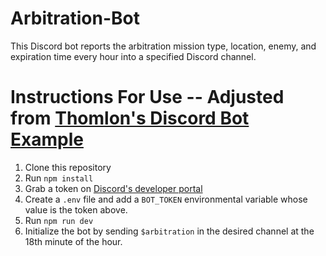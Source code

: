 # Arbitration-Bot
This Discord bot reports the arbitration mission type, location, enemy, and expiration time every hour into a specified Discord channel. 

# Instructions For Use -- Adjusted from [Thomlon's Discord Bot Example](https://github.com/thomlom/discord-bot-example)
1. Clone this repository
2. Run `npm install`
3. Grab a token on [Discord's developer portal](https://discord.com/developers/applications)
4. Create a `.env` file and add a `BOT_TOKEN` environmental variable whose value is the token above.
5. Run `npm run dev`
6. Initialize the bot by sending `$arbitration` in the desired channel at the 18th minute of the hour.
